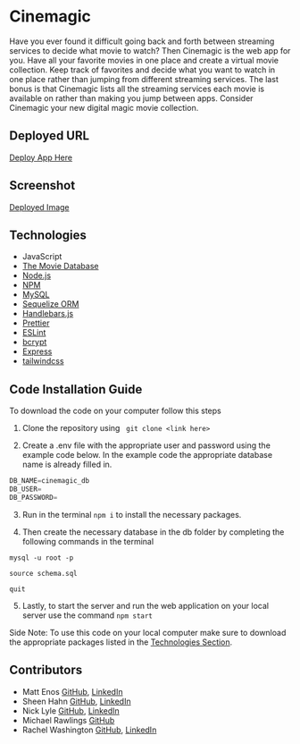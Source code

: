 # Cinemagic
Have you ever found it difficult going back and forth between streaming services to decide what movie to watch? Then Cinemagic is the web app for you. Have all your favorite movies in one place and create a virtual movie collection. Keep track of favorites and decide what you want to watch in one place rather than jumping from different streaming services. The last bonus is that Cinemagic lists all the streaming services each movie is available on rather than making you jump between apps. Consider Cinemagic your new digital magic movie collection.

## Deployed URL
[Deploy App Here](https://cinemajik.herokuapp.com/)

## Screenshot
[Deployed Image](./homepage.png)

## Technologies
* JavaScript
* [The Movie Database](https://developers.themoviedb.org/3/getting-started/introduction)
* [Node.js](https://nodejs.org/en/)
* [NPM](https://www.npmjs.com/)
* [MySQL](https://www.mysql.com/)
* [Sequelize ORM](https://sequelize.org/)
* [Handlebars.js](https://handlebarsjs.com/installation/)
* [Prettier](https://prettier.io/)
* [ESLint](https://eslint.org/)
* [bcrypt](https://www.npmjs.com/package/bcrypt)
* [Express](https://expressjs.com/)
* [tailwindcss](https://tailwindcss.com/)

## Code Installation Guide
To download the code on your computer follow this steps

1) Clone the repository using ``` git clone <link here>```

2) Create a .env file with the appropriate user and password using the example code below. In the example code the appropriate database name is already filled in. 

```javascript
DB_NAME=cinemagic_db
DB_USER=
DB_PASSWORD=
```

3) Run in the terminal ```npm i``` to install the necessary packages.

4) Then create the necessary database in the db folder by completing the following commands in the terminal 

```mysql -u root -p```

```source schema.sql```

```quit```

5) Lastly, to start the server and run the web application on your local server use the command ```npm start```

Side Note: To use this code on your local computer make sure to download the appropriate packages listed in the [Technologies Section](#Technologies).

## Contributors
* Matt Enos [GitHub](https://github.com/mattenos), [LinkedIn](https://www.linkedin.com/in/matt-enos-2177b815/)
* Sheen Hahn [GitHub](https://github.com/jhahnsheen), [LinkedIn](https://www.linkedin.com/in/jhahnsheen/)
* Nick Lyle [GitHub](https://github.com/NickLyle2009), [LinkedIn](www.linkedin.com/in/nicholas-lyle-35b703a2)
* Michael Rawlings [GitHub](https://github.com/Mikerawl)
* Rachel Washington [GitHub](https://github.com/rwashi690), [LinkedIn](https://www.linkedin.com/in/rachel-washington-913a0045/)
